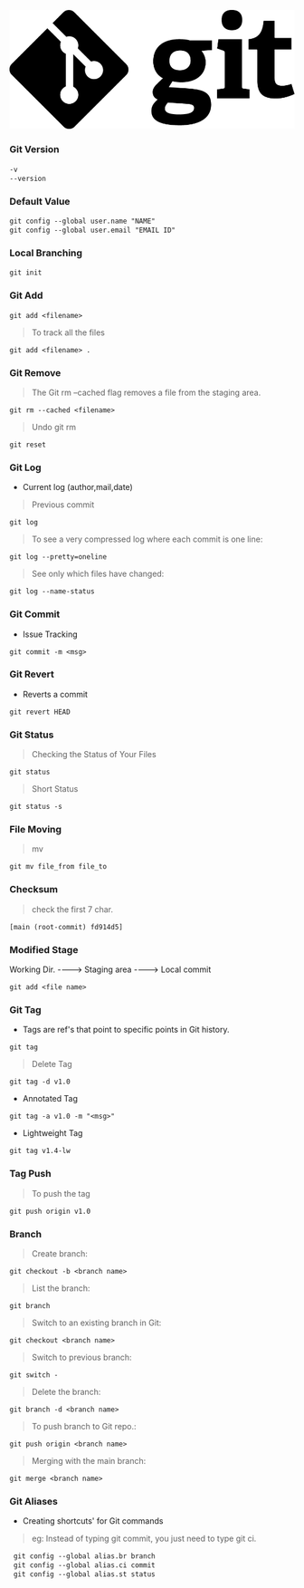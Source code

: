 ![Logo](git.png)

### Git Version
```
-v
--version
```
### Default Value
```
git config --global user.name "NAME"
git config --global user.email "EMAIL ID"
```
### Local Branching
```
git init
```
### Git Add
```
git add <filename>
```
> To track all the files
```
git add <filename> .
```
### Git Remove
> The Git rm –cached flag removes a file from the staging area.
```
git rm --cached <filename>
```
> Undo git rm 
```
git reset
```
### Git Log
- Current log (author,mail,date)
> Previous commit

```
git log
```
> To see a very compressed log where each commit is one line:
```
git log --pretty=oneline
```
> See only which files have changed:
```
git log --name-status
```
### Git Commit
- Issue Tracking
```
git commit -m <msg>
```
### Git Revert
- Reverts a commit
```
git revert HEAD
```
### Git Status
> Checking the Status of Your Files
```
git status
```
> Short Status
```
git status -s
```
### File Moving
> mv
```
git mv file_from file_to
```
### Checksum
> check the first 7 char.
```
[main (root-commit) fd914d5]
```
### Modified Stage
Working Dir. ----> Staging area ----> Local commit

```
git add <file name>
```
### Git Tag
- Tags are ref's that point to specific points in Git history.
```
git tag
```
> Delete Tag
```
git tag -d v1.0
```
- Annotated Tag
```
git tag -a v1.0 -m "<msg>"
```
- Lightweight Tag
```
git tag v1.4-lw
```
### Tag Push
> To push the tag
```
git push origin v1.0
```
### Branch
> Create branch:
```
git checkout -b <branch name>
```
> List the branch:
```
git branch
```
> Switch to an existing branch in Git:
```
git checkout <branch name>
```
> Switch to previous branch:
```
git switch -
```
> Delete the branch:
```
git branch -d <branch name>
```
> To push branch to Git repo.:
```
git push origin <branch name>
```
> Merging with the main branch:
```
git merge <branch name>
```
### Git Aliases
- Creating shortcuts' for Git commands
> eg:  Instead of typing git commit, you just need to type git ci.
```
 git config --global alias.br branch
 git config --global alias.ci commit
 git config --global alias.st status
```
